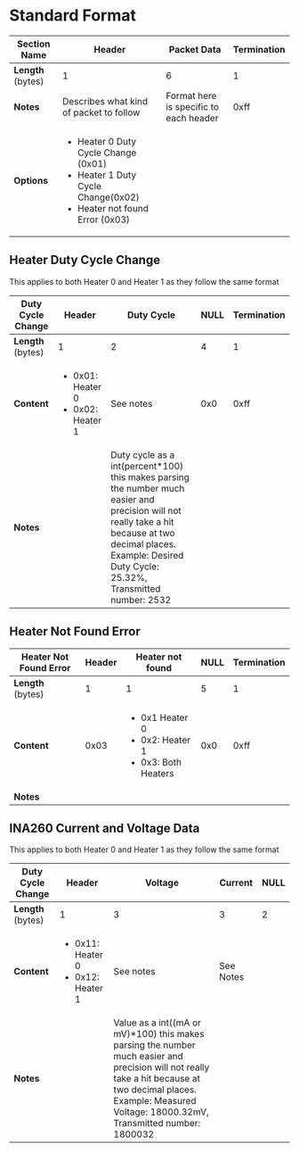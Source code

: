 # Standard Format


| **Section Name** | Header | Packet Data | Termination |
| --- | --- | ---| ---|
| **Length** (bytes) | 1 | 6 | 1
| **Notes** | Describes what kind of packet to follow | Format here is specific to each header | 0xff
| **Options** | <ul><li>Heater 0 Duty Cycle Change (0x01)</li><li>Heater 1 Duty Cycle Change(0x02)</li><li>Heater not found Error (0x03)</ul> | |

## Heater Duty Cycle Change
This applies to both Heater 0 and Heater 1 as they follow the same format

| **Duty Cycle Change** | Header | Duty Cycle | NULL | Termination
| --- | --- | ---| ---| ---|
| **Length** (bytes) | 1 | 2 | 4| 1
| **Content** | <ul><li>0x01: Heater 0</li><li>0x02: Heater 1</li> | See notes | 0x0 | 0xff
| **Notes** |  | Duty cycle as a int(percent*100) this makes parsing the number much easier and precision will not really take a hit because at two decimal places. Example: Desired Duty Cycle: 25.32%, Transmitted number: 2532   | 


## Heater Not Found Error
| **Heater Not Found Error** | Header | Heater not found | NULL | Termination |
| --- | --- | ---| ---| ---|
| **Length** (bytes) | 1 | 1 | 5| 1| 
| **Content** | 0x03 | <ul><li>0x1 Heater 0</li><li> 0x2: Heater 1</li><li>0x3: Both Heaters</li></ul> | 0x0 | 0xff
| **Notes** |  |  | 

## INA260 Current and Voltage Data
This applies to both Heater 0 and Heater 1 as they follow the same format

| **Duty Cycle Change** | Header | Voltage | Current | NULL
| --- | --- | ---| ---| ---|
| **Length** (bytes) | 1 | 3 | 3 | 2 |
| **Content** | <ul><li>0x11: Heater 0</li><li>0x12: Heater 1</li></ul> | See notes | See Notes | 
| **Notes** |  | Value as a int((mA or mV)*100) this makes parsing the number much easier and precision will not really take a hit because at two decimal places. Example: Measured Voltage: 18000.32mV, Transmitted number: 1800032   | | |

